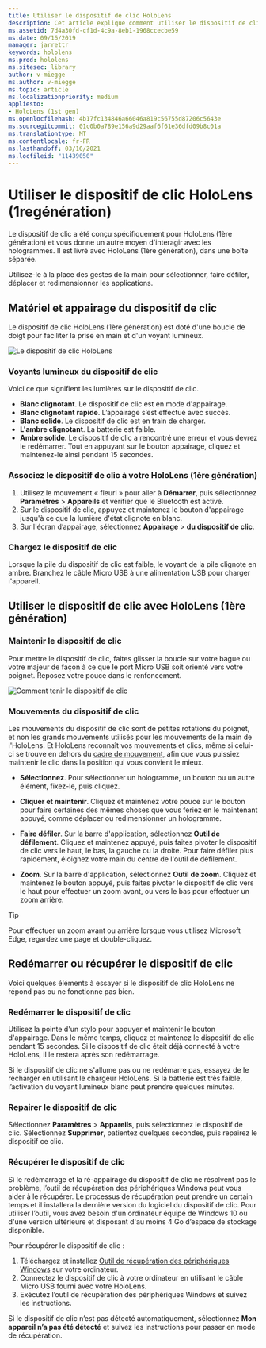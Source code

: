 ```yaml
---
title: Utiliser le dispositif de clic HoloLens
description: Cet article explique comment utiliser le dispositif de clic HoloLens, y compris l'appairage, le chargement et la récupération du dispositif de clic.
ms.assetid: 7d4a30fd-cf1d-4c9a-8eb1-1968ccecbe59
ms.date: 09/16/2019
manager: jarrettr
keywords: hololens
ms.prod: hololens
ms.sitesec: library
author: v-miegge
ms.author: v-miegge
ms.topic: article
ms.localizationpriority: medium
appliesto:
- HoloLens (1st gen)
ms.openlocfilehash: 4b17fc134846a66046a819c56755d87206c5643e
ms.sourcegitcommit: 01c0b0a789e156a9d29aaf6f61e36dfd09b8c01a
ms.translationtype: MT
ms.contentlocale: fr-FR
ms.lasthandoff: 03/16/2021
ms.locfileid: "11439050"
---
```

# <a name="use-the-hololens-1st-gen-clicker"></a>Utiliser le dispositif de clic HoloLens (1regénération)

Le dispositif de clic a été conçu spécifiquement pour HoloLens (1ère génération) et vous donne un autre moyen d'interagir avec les hologrammes. Il est livré avec HoloLens (1ère génération), dans une boîte séparée.

Utilisez-le à la place des gestes de la main pour sélectionner, faire défiler, déplacer et redimensionner les applications.

## <a name="clicker-hardware-and-pairing"></a>Matériel et appairage du dispositif de clic

Le dispositif de clic HoloLens (1ère génération) est doté d'une boucle de doigt pour faciliter la prise en main et d'un voyant lumineux.



![Le dispositif de clic HoloLens](images/use-hololens-clicker-1.png)

### <a name="clicker-indicator-lights"></a>Voyants lumineux du dispositif de clic

Voici ce que signifient les lumières sur le dispositif de clic.

- **Blanc clignotant**. Le dispositif de clic est en mode d'appairage.
- **Blanc clignotant rapide**. L’appairage s’est effectué avec succès.
- **Blanc solide**. Le dispositif de clic est en train de charger.
- **L'ambre clignotant**. La batterie est faible.
- **Ambre solide**. Le dispositif de clic a rencontré une erreur et vous devrez le redémarrer. Tout en appuyant sur le bouton appairage, cliquez et maintenez-le ainsi pendant 15 secondes.

### <a name="pair-the-clicker-with-your-hololens-1st-gen"></a>Associez le dispositif de clic à votre HoloLens (1ère génération)

1. Utilisez le mouvement « fleuri » pour aller à **Démarrer**, puis sélectionnez **Paramètres** > **Appareils** et vérifier que le Bluetooth est activé.
1. Sur le dispositif de clic, appuyez et maintenez le bouton d'appairage jusqu'à ce que la lumière d'état clignote en blanc.
1. Sur l'écran d’appairage, sélectionnez **Appairage** > **du dispositif de clic**.

### <a name="charge-the-clicker"></a>Chargez le dispositif de clic

Lorsque la pile du dispositif de clic est faible, le voyant de la pile clignote en ambre. Branchez le câble Micro USB à une alimentation USB pour charger l'appareil.

## <a name="use-the-clicker-with-hololens-1st-gen"></a>Utiliser le dispositif de clic avec HoloLens (1ère génération)

### <a name="hold-the-clicker"></a>Maintenir le dispositif de clic

Pour mettre le dispositif de clic, faites glisser la boucle sur votre bague ou votre majeur de façon à ce que le port Micro USB soit orienté vers votre poignet. Reposez votre pouce dans le renfoncement.

![Comment tenir le dispositif de clic](images/use-hololens-clicker-2.png)

### <a name="clicker-gestures"></a>Mouvements du dispositif de clic

Les mouvements du dispositif de clic sont de petites rotations du poignet, et non les grands mouvements utilisés pour les mouvements de la main de l'HoloLens. Et HoloLens reconnaît vos mouvements et clics, même si celui-ci se trouve en dehors du [cadre de mouvement](hololens1-basic-usage.md), afin que vous puissiez maintenir le clic dans la position qui vous convient le mieux.

- **Sélectionnez**. Pour sélectionner un hologramme, un bouton ou un autre élément, fixez-le, puis cliquez.

- **Cliquer et maintenir**. Cliquez et maintenez votre pouce sur le bouton pour faire certaines des mêmes choses que vous feriez en le maintenant appuyé, comme déplacer ou redimensionner un hologramme.

- **Faire défiler**. Sur la barre d'application, sélectionnez **Outil de défilement**. Cliquez et maintenez appuyé, puis faites pivoter le dispositif de clic vers le haut, le bas, la gauche ou la droite. Pour faire défiler plus rapidement, éloignez votre main du centre de l'outil de défilement.

- **Zoom**. Sur la barre d'application, sélectionnez **Outil de zoom**. Cliquez et maintenez le bouton appuyé, puis faites pivoter le dispositif de clic vers le haut pour effectuer un zoom avant, ou vers le bas pour effectuer un zoom arrière.

> [!TIP]
> Pour effectuer un zoom avant ou arrière lorsque vous utilisez Microsoft Edge, regardez une page et double-cliquez.

## <a name="restart-or-recover-the-clicker"></a>Redémarrer ou récupérer le dispositif de clic

Voici quelques éléments à essayer si le dispositif de clic HoloLens ne répond pas ou ne fonctionne pas bien.

### <a name="restart-the-clicker"></a>Redémarrer le dispositif de clic

Utilisez la pointe d'un stylo pour appuyer et maintenir le bouton d'appairage. Dans le même temps, cliquez et maintenez le dispositif de clic pendant 15 secondes. Si le dispositif de clic était déjà connecté à votre HoloLens, il le restera après son redémarrage.

Si le dispositif de clic ne s'allume pas ou ne redémarre pas, essayez de le recharger en utilisant le chargeur HoloLens. Si la batterie est très faible, l’activation du voyant lumineux blanc peut prendre quelques minutes.

### <a name="re-pair-the-clicker"></a>Repairer le dispositif de clic

Sélectionnez **Paramètres** > **Appareils**, puis sélectionnez le dispositif de clic. Sélectionnez **Supprimer**, patientez quelques secondes, puis repairez le dispositif ce clic.

### <a name="recover-the-clicker"></a>Récupérer le dispositif de clic

Si le redémarrage et la ré-appairage du dispositif de clic ne résolvent pas le problème, l’outil de récupération des périphériques Windows peut vous aider à le récupérer. Le processus de récupération peut prendre un certain temps et il installera la dernière version du logiciel du dispositif de clic. Pour utiliser l’outil, vous avez besoin d'un ordinateur équipé de Windows 10 ou d'une version ultérieure et disposant d'au moins 4 Go d’espace de stockage disponible.

Pour récupérer le dispositif de clic :

1. Téléchargez et installez [Outil de récupération des périphériques Windows](https://dev.azure.com/ContentIdea/ContentIdea/_queries/query/8a004dbe-73f8-4a32-94bc-368fc2f2a895/) sur votre ordinateur.
1. Connectez le dispositif de clic à votre ordinateur en utilisant le câble Micro USB fourni avec votre HoloLens.
1. Exécutez l’outil de récupération des périphériques Windows et suivez les instructions.

Si le dispositif de clic n’est pas détecté automatiquement, sélectionnez **Mon appareil n’a pas été détecté** et suivez les instructions pour passer en mode de récupération.
